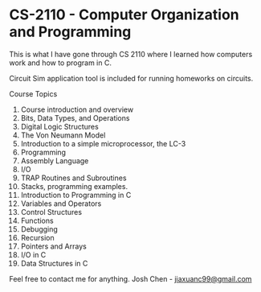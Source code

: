 # CS-2110 - Computer Organization and Programming

This is what I have gone through CS 2110 where I learned how computers work and how to program in
C.

Circuit Sim application tool is included for running homeworks on circuits.

Course Topics
1. Course introduction and overview
2. Bits, Data Types, and Operations
3. Digital Logic Structures
4. The Von Neumann Model
5. Introduction to a simple microprocessor, the LC-3
6. Programming
7. Assembly Language
8. I/O
9. TRAP Routines and Subroutines
10. Stacks, programming examples.
11. Introduction to Programming in C
12. Variables and Operators
13. Control Structures
14. Functions
15. Debugging
16. Recursion
17. Pointers and Arrays
18. I/O in C
19. Data Structures in C

Feel free to contact me for anything.
Josh Chen - jiaxuanc99@gmail.com